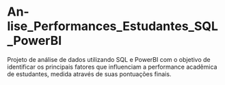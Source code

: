 # An-lise_Performances_Estudantes_SQL_PowerBI
Projeto de análise de dados utilizando SQL e PowerBI com o objetivo de identificar os principais fatores que influenciam a performance acadêmica de estudantes, medida através de suas pontuações finais.
